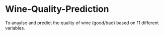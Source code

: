 # Wine-Quality-Prediction

To anaylse and predict the quality of wine (good/bad) based on 11 different variables. 
